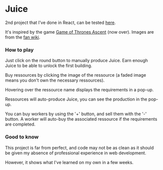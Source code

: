 # Juice

2nd project that I've done in React, can be tested [here](https://juice-ascent.netlify.com/).

It's inspired by the game [Game of Thrones Ascent](https://www.disruptorbeam.com/games/game-of-thrones-ascent/) (now over). Images are from the [fan wiki](https://gotascent.fandom.com/wiki/Main_Page).

### How to play

Just click on the round button to manually produce Juice. Earn enough Juice to be able to unlock the first building.

Buy ressources by clicking the image of the ressource (a faded image means you don't own the necessary ressources).

Hovering over the ressource name displays the requirements in a pop-up.

Ressources will auto-produce Juice, you can see the production in the pop-up.

You can buy workers by using the '+' button, and sell them with the '-' button. A worker will auto-buy the associated ressource if the requirements are completed.

### Good to know

This project is far from perfect, and code may not be as clean as it should be given my absence of professional experience in web development.

However, it shows what I've learned on my own in a few weeks.
